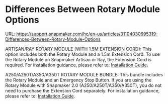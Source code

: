 # Differences Between Rotary Module Options

URL: https://support.snapmaker.com/hc/en-us/articles/31104030695319-Differences-Between-Rotary-Module-Options

ARTISAN/RAY ROTARY MODULE (WITH 1.5M EXTENSION CORD): This option includes both the Rotary Module and a 1.5m Extension Cord. To use the Rotary Module on Snapmaker Artisan or Ray, the Extension Cord is required. For installation guidance, please refer to: [Installation Guide](https://wiki.snapmaker.com/en/snapmaker_artisan/manual#quick-start-3).

A250/A250T/A350/A350T ROTARY MODULE BUNDLE: This bundle includes the Rotary Module and an Emergency Stop Button. If you are using the Rotary Module with Snapmaker 2.0 (A250/A250T/A350/A350T), you do not need to purchase the Extension Cord separately. For installation guidance, please refer to: [Installation Guide](%EF%82%B7https://s3.us-west-2.amazonaws.com/snapmaker.com/download/manual/Snapmaker_2.0_Rotary_Module_EN_V1.1.0.pdf).
